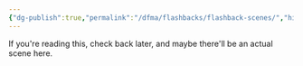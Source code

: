 ```yaml
---
{"dg-publish":true,"permalink":"/dfma/flashbacks/flashback-scenes/","hide":true}
---
```


If you're reading this, check back later, and maybe there'll be an actual scene here.
